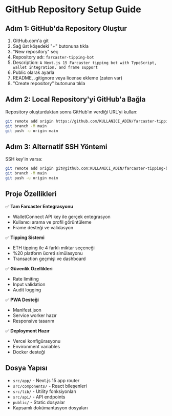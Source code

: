 # GitHub Repository Setup Guide

## Adım 1: GitHub'da Repository Oluştur

1. GitHub.com'a git
2. Sağ üst köşedeki "+" butonuna tıkla
3. "New repository" seç
4. Repository adı: `farcaster-tipping-bot`
5. Description: `A Next.js 15 Farcaster tipping bot with TypeScript, wallet integration, and frame support`
6. Public olarak ayarla
7. README, .gitignore veya license ekleme (zaten var)
8. "Create repository" butonuna tıkla

## Adım 2: Local Repository'yi GitHub'a Bağla

Repository oluşturduktan sonra GitHub'ın verdiği URL'yi kullan:

```bash
git remote add origin https://github.com/KULLANICI_ADIN/farcaster-tipping-bot.git
git branch -M main
git push -u origin main
```

## Adım 3: Alternatif SSH Yöntemi

SSH key'in varsa:

```bash
git remote add origin git@github.com:KULLANICI_ADIN/farcaster-tipping-bot.git
git branch -M main
git push -u origin main
```

## Proje Özellikleri

✅ **Tam Farcaster Entegrasyonu**
- WalletConnect API key ile gerçek entegrasyon
- Kullanıcı arama ve profil görüntüleme
- Frame desteği ve validasyon

✅ **Tipping Sistemi**
- ETH tipping ile 4 farklı miktar seçeneği
- %20 platform ücreti simülasyonu
- Transaction geçmişi ve dashboard

✅ **Güvenlik Özellikleri**
- Rate limiting
- Input validation
- Audit logging

✅ **PWA Desteği**
- Manifest.json
- Service worker hazır
- Responsive tasarım

✅ **Deployment Hazır**
- Vercel konfigürasyonu
- Environment variables
- Docker desteği

## Dosya Yapısı

- `src/app/` - Next.js 15 app router
- `src/components/` - React bileşenleri
- `src/lib/` - Utility fonksiyonları
- `src/api/` - API endpoints
- `public/` - Static dosyalar
- Kapsamlı dokümantasyon dosyaları